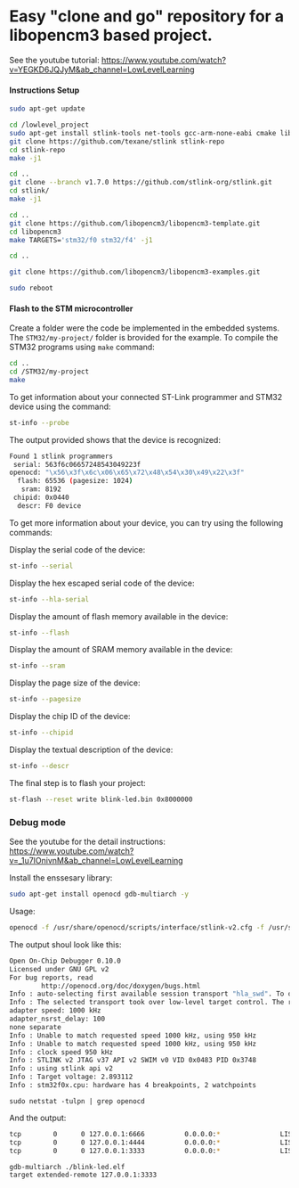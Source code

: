 # Easy "clone and go" repository for a libopencm3 based project.

See the youtube tutorial: https://www.youtube.com/watch?v=YEGKD6JQJyM&ab_channel=LowLevelLearning

#### Instructions Setup
```bash
sudo apt-get update

cd /lowlevel_project
sudo apt-get install stlink-tools net-tools gcc-arm-none-eabi cmake libusb-1.0-0-dev -y
git clone https://github.com/texane/stlink stlink-repo
cd stlink-repo
make -j1

cd ..
git clone --branch v1.7.0 https://github.com/stlink-org/stlink.git
cd stlink/
make -j1

cd ..
git clone https://github.com/libopencm3/libopencm3-template.git
cd libopencm3
make TARGETS='stm32/f0 stm32/f4' -j1

cd ..

git clone https://github.com/libopencm3/libopencm3-examples.git

sudo reboot
```

#### Flash to the STM microcontroller
Create a folder were the code be implemented in the embedded systems. The `STM32/my-project/` folder is brovided for the example. To compile the STM32 programs using `make` command:
```bash
cd ..
cd /STM32/my-project
make
```
To get information about your connected ST-Link programmer and STM32 device using the command:
```bash
st-info --probe
```

The output provided shows that the device is recognized:

```bash
Found 1 stlink programmers
 serial: 563f6c06657248543049223f
openocd: "\x56\x3f\x6c\x06\x65\x72\x48\x54\x30\x49\x22\x3f"
  flash: 65536 (pagesize: 1024)
   sram: 8192
 chipid: 0x0440
  descr: F0 device
```

To get more information about your device, you can try using the following commands:

Display the serial code of the device:
```bash
st-info --serial
```

Display the hex escaped serial code of the device:
```bash
st-info --hla-serial
```

Display the amount of flash memory available in the device:
```bash
st-info --flash
```

Display the amount of SRAM memory available in the device:
```bash
st-info --sram
```

Display the page size of the device:
```bash
st-info --pagesize
```

Display the chip ID of the device:
```bash
st-info --chipid
```

Display the textual description of the device:
```bash
st-info --descr
```

The final step is to flash your project:
```bash
st-flash --reset write blink-led.bin 0x8000000
```

### Debug mode

See the youtube for the detail instructions: https://www.youtube.com/watch?v=_1u7IOnivnM&ab_channel=LowLevelLearning

Install the enssesary library:

```bash
sudo apt-get install openocd gdb-multiarch -y
```

Usage:

```bash
openocd -f /usr/share/openocd/scripts/interface/stlink-v2.cfg -f /usr/share/openocd/scripts/target/stm32f0x.cfg
```
The output shoul look like this:

```bash
Open On-Chip Debugger 0.10.0
Licensed under GNU GPL v2
For bug reports, read
        http://openocd.org/doc/doxygen/bugs.html
Info : auto-selecting first available session transport "hla_swd". To override use 'transport select <transport>'.
Info : The selected transport took over low-level target control. The results might differ compared to plain JTAG/SWD
adapter speed: 1000 kHz
adapter_nsrst_delay: 100
none separate
Info : Unable to match requested speed 1000 kHz, using 950 kHz
Info : Unable to match requested speed 1000 kHz, using 950 kHz
Info : clock speed 950 kHz
Info : STLINK v2 JTAG v37 API v2 SWIM v0 VID 0x0483 PID 0x3748
Info : using stlink api v2
Info : Target voltage: 2.893112
Info : stm32f0x.cpu: hardware has 4 breakpoints, 2 watchpoints
```


```
sudo netstat -tulpn | grep openocd
```

And the output:

```bash
tcp        0      0 127.0.0.1:6666          0.0.0.0:*               LISTEN      4872/openocd        
tcp        0      0 127.0.0.1:4444          0.0.0.0:*               LISTEN      4872/openocd        
tcp        0      0 127.0.0.1:3333          0.0.0.0:*               LISTEN      4872/openocd
```


```bash
gdb-multiarch ./blink-led.elf
target extended-remote 127.0.0.1:3333
```